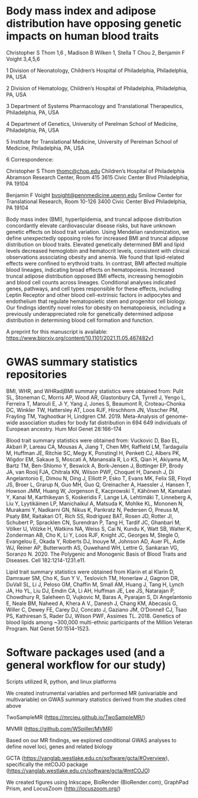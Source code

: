 # Body mass index and adipose distribution have opposing genetic impacts on human blood traits

Christopher S Thom 1,6 , Madison B Wilken 1, Stella T Chou 2, Benjamin F Voight 3,4,5,6

1 Division of Neonatology, Children’s Hospital of Philadelphia, Philadelphia, PA, USA

2 Division of Hematology, Children’s Hospital of Philadelphia, Philadelphia, PA, USA

3 Department of Systems Pharmacology and Translational Therapeutics, Philadelphia, PA, USA

4 Department of Genetics, University of Perelman School of Medicine, Philadelphia, PA, USA

5 Institute for Translational Medicine, University of Perelman School of Medicine, Philadelphia, PA, USA

6 Correspondence:

Christopher S Thom
thomc@chop.edu
Children’s Hospital of Philadelphia
Abramson Research Center, Room 415
3615 Civic Center Blvd
Philadelphia, PA 19104

Benjamin F Voight
bvoight@pennmedicine.upenn.edu
Smilow Center for Translational Research, Room 10-126
3400 Civic Center Blvd
Philadelphia, PA 19104	



Body mass index (BMI), hyperlipidemia, and truncal adipose distribution concordantly elevate cardiovascular disease risks, but have unknown genetic effects on blood trait variation. Using Mendelian randomization, we define unexpectedly opposing roles for increased BMI and truncal adipose distribution on blood traits. Elevated genetically determined BMI and lipid levels decreased hemoglobin and hematocrit levels, consistent with clinical observations associating obesity and anemia. We found that lipid-related effects were confined to erythroid traits. In contrast, BMI affected multiple blood lineages, indicating broad effects on hematopoiesis. Increased truncal adipose distribution opposed BMI effects, increasing hemoglobin and blood cell counts across lineages. Conditional analyses indicated genes, pathways, and cell types responsible for these effects, including Leptin Receptor and other blood cell-extrinsic factors in adipocytes and endothelium that regulate hematopoietic stem and progenitor cell biology. Our findings identify novel roles for obesity on hematopoiesis, including a previously underappreciated role for genetically determined adipose distribution in determining blood cell formation and function.

A preprint for this manuscript is available: https://www.biorxiv.org/content/10.1101/2021.11.05.467482v1



# GWAS summary statistics repositories

BMI, WHR, and WHRadjBMI summary statistics were obtained from:
Pulit SL, Stoneman C, Morris AP, Wood AR, Glastonbury CA, Tyrrell J, Yengo L, Ferreira T, Marouli E, Ji Y, Yang J, Jones S, Beaumont R, Croteau-Chonka DC, Winkler TW, Hattersley AT, Loos RJF, Hirschhorn JN, Visscher PM, Frayling TM, Yaghootkar H, Lindgren CM. 2019. Meta-Analysis of genome-wide association studies for body fat distribution in 694 649 individuals of European ancestry. Hum Mol Genet 28:166–174


Blood trait summary statistics were obtained from:
Vuckovic D, Bao EL, Akbari P, Lareau CA, Mousas A, Jiang T, Chen MH, Raffield LM, Tardaguila M, Huffman JE, Ritchie SC, Megy K, Ponstingl H, Penkett CJ, Albers PK, Wigdor EM, Sakaue S, Moscati A, Manansala R, Lo KS, Qian H, Akiyama M, Bartz TM, Ben-Shlomo Y, Beswick A, Bork-Jensen J, Bottinger EP, Brody JA, van Rooij FJA, Chitrala KN, Wilson PWF, Choquet H, Danesh J, Di Angelantonio E, Dimou N, Ding J, Elliott P, Esko T, Evans MK, Felix SB, Floyd JS, Broer L, Grarup N, Guo MH, Guo Q, Greinacher A, Haessler J, Hansen T, Howson JMM, Huang W, Jorgenson E, Kacprowski T, Kähönen M, Kamatani Y, Kanai M, Karthikeyan S, Koskeridis F, Lange LA, Lehtimäki T, Linneberg A, Liu Y, Lyytikäinen LP, Manichaikul A, Matsuda K, Mohlke KL, Mononen N, Murakami Y, Nadkarni GN, Nikus K, Pankratz N, Pedersen O, Preuss M, Psaty BM, Raitakari OT, Rich SS, Rodriguez BAT, Rosen JD, Rotter JI, Schubert P, Spracklen CN, Surendran P, Tang H, Tardif JC, Ghanbari M, Völker U, Völzke H, Watkins NA, Weiss S, Cai N, Kundu K, Watt SB, Walter K, Zonderman AB, Cho K, Li Y, Loos RJF, Knight JC, Georges M, Stegle O, Evangelou E, Okada Y, Roberts DJ, Inouye M, Johnson AD, Auer PL, Astle WJ, Reiner AP, Butterworth AS, Ouwehand WH, Lettre G, Sankaran VG, Soranzo N. 2020. The Polygenic and Monogenic Basis of Blood Traits and Diseases. Cell 182:1214-1231.e11.


Lipid trait summary statistics were obtained from Klarin et al
Klarin D, Damrauer SM, Cho K, Sun Y V., Teslovich TM, Honerlaw J, Gagnon DR, DuVall SL, Li J, Peloso GM, Chaffin M, Small AM, Huang J, Tang H, Lynch JA, Ho YL, Liu DJ, Emdin CA, Li AH, Huffman JE, Lee JS, Natarajan P, Chowdhury R, Saleheen D, Vujkovic M, Baras A, Pyarajan S, Di Angelantonio E, Neale BM, Naheed A, Khera A V., Danesh J, Chang KM, Abecasis G, Willer C, Dewey FE, Carey DJ, Concato J, Gaziano JM, O’Donnell CJ, Tsao PS, Kathiresan S, Rader DJ, Wilson PWF, Assimes TL. 2018. Genetics of blood lipids among ~300,000 multi-ethnic participants of the Million Veteran Program. Nat Genet 50:1514–1523.

# Software packages used (and a general workflow for our study)

Scripts utilized R, python, and linux platforms



We created instrumental variables and performed MR (univariable and multivariable) on GWAS summary statistics derived from the studies cited above

TwoSampleMR (https://mrcieu.github.io/TwoSampleMR/)

MVMR (https://github.com/WSpiller/MVMR)


Based on our MR findings, we explored conditional GWAS analyses to define novel loci, genes and related biology

GCTA (https://yanglab.westlake.edu.cn/software/gcta/#Overview), specifically the mtCOJO package (https://yanglab.westlake.edu.cn/software/gcta/#mtCOJO)


We created figures using Inkscape, BioRender (BioRender.com), GraphPad Prism, and LocusZoom (http://locuszoom.org/)

